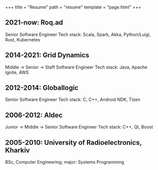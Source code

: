 +++
title = "Resume"
path = "resume"
template = "page.html"
+++

2021-now: Roq.ad
----------------------------
Senior Software Engineer
Tech stack: Scala, Spark, Akka, Python/Luigi, Rust, Kubernetes


2014-2021: Grid Dynamics
-----------------------------------
Middle -> Senior -> Staff Software Engineer
Tech stack: Java, Apache Ignite, AWS

2012-2014: Globallogic
----------------------------------
Senior Software Engineer
Tech stack: C, C++, Android NDK, Tizen

2006-2012: Aldec
--------------------------
Junior -> Middle -> Senior Software Engineer
Tech stack: C++, Qt, Boost


2005-2010: University of Radioelectronics, Kharkiv
--------------------------------------------------
BSc, Computer Engineering; major: Systems Programming
